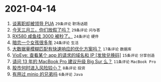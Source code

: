 # 2021-04-14

1. [谈离职却被领导 PUA](https://www.v2ex.com/t/770492) `29条评论` `职场话题`
1. [今天三月三，你们放假了吗？](https://www.v2ex.com/t/770481) `29条评论` `问与答`
1. [RX580 咸鱼挂 3000 被秒了。](https://www.v2ex.com/t/770488) `24条评论` `硬件`
1. [暗恋一个女孩很多年](https://www.v2ex.com/t/770478) `24条评论` `生活`
1. [大数据量模糊匹配有快速响应的优化方案吗？](https://www.v2ex.com/t/770500) `17条评论` `数据库`
1. [VioEye: 查看某个 app 的请求的域名和 IP [发放兑换码]](https://www.v2ex.com/t/770502) `15条评论` `分享创造`
1. [请问 13 年的 MacBook Pro 建议升级 Big Sur 么？](https://www.v2ex.com/t/770494) `11条评论` `MacBook Pro`
1. [股市何时进入风险较小？](https://www.v2ex.com/t/770497) `8条评论` `投资`
1. [有用过 minio 的兄弟吗](https://www.v2ex.com/t/770504) `6条评论` `Java`
